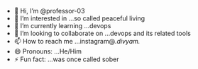 - 👋 Hi, I’m @professor-03
- 👀 I’m interested in ...so called peaceful living
- 🌱 I’m currently learning ...devops 
- 💞️ I’m looking to collaborate on ...devops and its related tools 
- 📫 How to reach me ...instagram@_._divyam_._
- 😄 Pronouns: ...He/Him
- ⚡ Fun fact: ...was once called sober

<!---
professor-03/professor-03 is a ✨ special ✨ repository because its `README.md` (this file) appears on your GitHub profile.
You can click the Preview link to take a look at your changes.
--->

